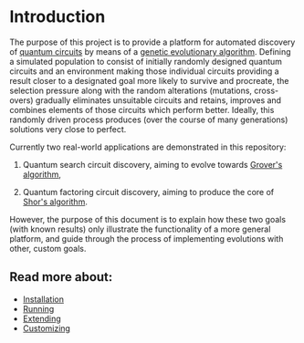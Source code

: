 # Introduction

The purpose of this project is to provide a platform for automated discovery of [quantum circuits](https://en.wikipedia.org/wiki/Quantum_circuit) by means of a [genetic evolutionary algorithm](https://en.wikipedia.org/wiki/Genetic_algorithm). Defining a simulated population to consist of initially randomly designed quantum circuits and an environment making those individual circuits providing a result closer to a designated goal more likely to survive and procreate, the selection pressure along with the random alterations (mutations, cross-overs) gradually eliminates unsuitable circuits and retains, improves and combines elements of those circuits which perform better. Ideally, this randomly driven process produces (over the course of many generations) solutions very close to perfect.

Currently two real-world applications are demonstrated in this repository:

1. Quantum search circuit discovery, aiming to evolve towards [Grover's algorithm](https://arxiv.org/abs/quant-ph/9605043),

2. Quantum factoring circuit discovery, aiming to produce the core of [Shor's algorithm](https://arxiv.org/abs/quant-ph/9508027).

However, the purpose of this document is to explain how these two goals (with known results) only illustrate the functionality of a more general platform, and guide through the process of implementing evolutions with other, custom goals.

## Read more about:

* [Installation](https://github.com/vasekp/quantum-ga/blob/master/manual/Installation.md)
* [Running](https://github.com/vasekp/quantum-ga/blob/master/manual/Running.md)
* [Extending](https://github.com/vasekp/quantum-ga/blob/master/manual/Extending.md)
* [Customizing](https://github.com/vasekp/quantum-ga/blob/master/manual/Customizing.md)
